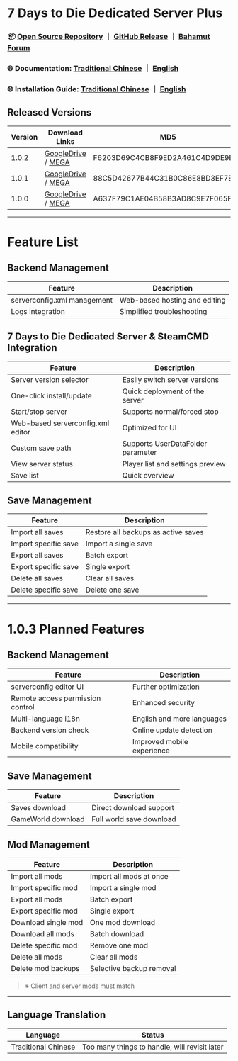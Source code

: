 # 7 Days to Die Dedicated Server Plus

### 📦 [Open Source Repository](https://github.com/waynechen251/7-days-to-die-dedicated-server-plus.git) ｜ [GitHub Release](https://github.com/waynechen251/7-days-to-die-dedicated-server-plus/releases) ｜ [Bahamut Forum](https://forum.gamer.com.tw/Co.php?bsn=24608&sn=6631)

### 🌐 Documentation: [Traditional Chinese](https://github.com/waynechen251/7-days-to-die-dedicated-server-plus/blob/main/readme.md) ｜ [English](https://github.com/waynechen251/7-days-to-die-dedicated-server-plus/blob/main/readme.en.md)

### 🌐 Installation Guide: [Traditional Chinese](https://github.com/waynechen251/7-days-to-die-dedicated-server-plus/blob/main/docs/install.md) ｜ [English](https://github.com/waynechen251/7-days-to-die-dedicated-server-plus/blob/main/docs/install.en.md)

## Released Versions

| Version | Download Links                                                                                                                                                            | MD5                              | Release Date |
| ------- | ------------------------------------------------------------------------------------------------------------------------------------------------------------------------- | -------------------------------- | ------------ |
| 1.0.2   | [GoogleDrive](https://drive.google.com/file/d/1jZUoiq1JUw8f0PNUuTMRfAslME2b3_0w/view) / [MEGA](https://mega.nz/file/OVtQlSAS#pH5iiv6cwg6upR6hgNsrI83fI3tEG-R-24_SOpKtVwI) | F6203D69C4CB8F9ED2A461C4D9DE9E5A | 2025-08-17   |
| 1.0.1   | [GoogleDrive](https://drive.google.com/file/d/1rtdseTAagd5p4YXTDjvwIklcCeqggs25/view) / [MEGA](https://mega.nz/file/HAsX3T4A#YtC4N163VSh7rv9MAOEH0dU4QuJcvNVbuPYD8F2VPlo) | 88C5D42677B44C31B0C86E8BD3EF7B3F | 2025-08-12   |
| 1.0.0   | [GoogleDrive](https://drive.google.com/file/d/1H-lRoq2Xy35WPMZUeWU5E1R64IN_nQ5n/view) / [MEGA](https://mega.nz/file/aUNhnAxS#tnK-_t_AdD4M63KXluIpWQ2mMpNGQ8dEg5EGp5QHZqI) | A637F79C1AE04B58B3AD8C9E7F065F2F | 2025-08-10   |

---

# Feature List

## Backend Management

| Feature                     | Description                   |
| --------------------------- | ----------------------------- |
| serverconfig.xml management | Web-based hosting and editing |
| Logs integration            | Simplified troubleshooting    |

## 7 Days to Die Dedicated Server & SteamCMD Integration

| Feature                           | Description                       |
| --------------------------------- | --------------------------------- |
| Server version selector           | Easily switch server versions     |
| One-click install/update          | Quick deployment of the server    |
| Start/stop server                 | Supports normal/forced stop       |
| Web-based serverconfig.xml editor | Optimized for UI                  |
| Custom save path                  | Supports UserDataFolder parameter |
| View server status                | Player list and settings preview  |
| Save list                         | Quick overview                    |

## Save Management

| Feature              | Description                         |
| -------------------- | ----------------------------------- |
| Import all saves     | Restore all backups as active saves |
| Import specific save | Import a single save                |
| Export all saves     | Batch export                        |
| Export specific save | Single export                       |
| Delete all saves     | Clear all saves                     |
| Delete specific save | Delete one save                     |

---

# 1.0.3 Planned Features

## Backend Management

| Feature                          | Description                |
| -------------------------------- | -------------------------- |
| serverconfig editor UI           | Further optimization       |
| Remote access permission control | Enhanced security          |
| Multi-language i18n              | English and more languages |
| Backend version check            | Online update detection    |
| Mobile compatibility             | Improved mobile experience |

## Save Management

| Feature            | Description              |
| ------------------ | ------------------------ |
| Saves download     | Direct download support  |
| GameWorld download | Full world save download |

## Mod Management

| Feature             | Description              |
| ------------------- | ------------------------ |
| Import all mods     | Import all mods at once  |
| Import specific mod | Import a single mod      |
| Export all mods     | Batch export             |
| Export specific mod | Single export            |
| Download single mod | One mod download         |
| Download all mods   | Batch download           |
| Delete specific mod | Remove one mod           |
| Delete all mods     | Clear all mods           |
| Delete mod backups  | Selective backup removal |

> ※ Client and server mods must match

---

## Language Translation

| Language            | Status                                        |
| ------------------- | --------------------------------------------- |
| Traditional Chinese | Too many things to handle, will revisit later |
